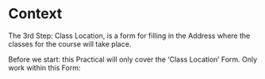 # Context

The 3rd Step: Class Location, is a form for filling in the Address where the classes for the course will take place.

Before we start: this Practical will only cover the ‘Class Location’ Form. Only work within this Form:





